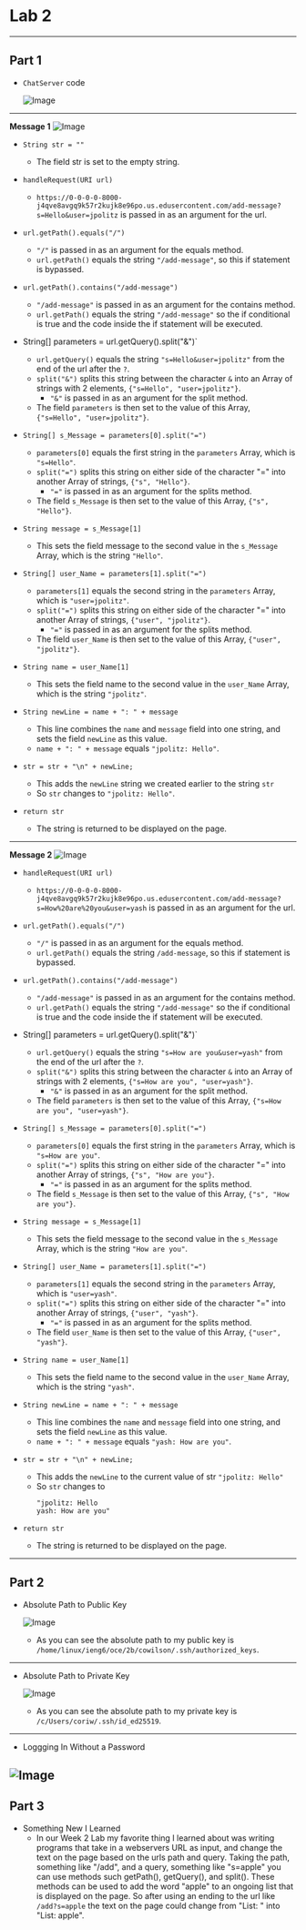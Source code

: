 # Lab 2
---
## Part 1
- `ChatServer` code

  ![Image](ChatServer_code.png)
---

**Message 1**
  ![Image](ChatServer_message1.png)

  - `String str = ""`
    - The field str is set to the empty string. 
  - `handleRequest(URI url)`
    - `https://0-0-0-0-8000-j4qve8avgq9k57r2kujk8e96po.us.edusercontent.com/add-message?s=Hello&user=jpolitz` is passed in as an argument for the url.
  - `url.getPath().equals("/")`
    - `"/"` is passed in as an argument for the equals method.  
    - `url.getPath()` equals the string `"/add-message"`, so this if statement is bypassed.
  - `url.getPath().contains("/add-message")`
    - `"/add-message"` is passed in as an argument for the contains method.
    - `url.getPath()` equals the string `"/add-message"` so the if conditional is true and the code inside the if statement will be executed.
  - String[] parameters = url.getQuery().split("&")`
    - `url.getQuery()` equals the string `"s=Hello&user=jpolitz"` from the end of the url after the `?`.
    - `split("&")` splits this string between the character `&` into an Array of strings with 2 elements, `{"s=Hello", "user=jpolitz"}`.
      - `"&"` is passed in as an argument for the split method.
    -  The field `parameters` is then set to the value of this Array, `{"s=Hello", "user=jpolitz"}`.
      
  - `String[] s_Message = parameters[0].split("=")`
    - `parameters[0]` equals the first string in the `parameters` Array, which is `"s=Hello"`.
    - `split("=")` splits this string on either side of the character "=" into another Array of strings, `{"s", "Hello"}`.
      - `"="` is passed in as an argument for the splits method.  
    - The field `s_Message` is then set to the value of this Array, `{"s", "Hello"}`.
  - `String message = s_Message[1]`
    - This sets the field message to the second value in the `s_Message` Array, which is the string `"Hello"`.
  
  - `String[] user_Name = parameters[1].split("=")`
    - `parameters[1]` equals the second string in the `parameters` Array, which is `"user=jpolitz"`.
    - `split("=")` splits this string on either side of the character "=" into another Array of strings, `{"user", "jpolitz"}`.
      - `"="` is passed in as an argument for the splits method.
    - The field `user_Name` is then set to the value of this Array, `{"user", "jpolitz"}`.
  - `String name = user_Name[1]`
    - This sets the field name to the second value in the `user_Name` Array, which is the string `"jpolitz"`.

  - `String newLine = name + ": " + message`
    - This line combines the `name` and `message` field into one string, and sets the field `newLine` as this value.
    - `name + ": " + message` equals `"jpolitz: Hello"`.
  - `str = str + "\n" + newLine;`
    - This adds the `newLine` string we created earlier to the string `str`
    - So `str` changes to `"jpolitz: Hello"`.   
  - `return str`
    - The string is returned to be displayed on the page.
---

**Message 2**
  ![Image](ChatServer_message2.png)
  - `handleRequest(URI url)`
    - `https://0-0-0-0-8000-j4qve8avgq9k57r2kujk8e96po.us.edusercontent.com/add-message?s=How%20are%20you&user=yash` is passed in as an argument for the url.
  - `url.getPath().equals("/")`
    - `"/"` is passed in as an argument for the equals method.  
    - `url.getPath()` equals the string `/add-message`, so this if statement is bypassed.
  - `url.getPath().contains("/add-message")`
    - `"/add-message"` is passed in as an argument for the contains method.
    - `url.getPath()` equals the string `"/add-message"` so the if conditional is true and the code inside the if statement will be executed.
  - String[] parameters = url.getQuery().split("&")`
    - `url.getQuery()` equals the string `"s=How are you&user=yash"` from the end of the url after the `?`.
    - `split("&")` splits this string between the character `&` into an Array of strings with 2 elements, `{"s=How are you", "user=yash"}`.
      - `"&"` is passed in as an argument for the split method.
    -  The field `parameters` is then set to the value of this Array, `{"s=How are you", "user=yash"}`.
      
  - `String[] s_Message = parameters[0].split("=")`
    - `parameters[0]` equals the first string in the `parameters` Array, which is `"s=How are you"`.
    - `split("=")` splits this string on either side of the character "=" into another Array of strings, `{"s", "How are you"}`.
      - `"="` is passed in as an argument for the splits method.  
    - The field `s_Message` is then set to the value of this Array, `{"s", "How are you"}`.
  - `String message = s_Message[1]`
    - This sets the field message to the second value in the `s_Message` Array, which is the string `"How are you"`.
  
  - `String[] user_Name = parameters[1].split("=")`
    - `parameters[1]` equals the second string in the `parameters` Array, which is `"user=yash"`.
    - `split("=")` splits this string on either side of the character "=" into another Array of strings, `{"user", "yash"}`.
      - `"="` is passed in as an argument for the splits method.
    - The field `user_Name` is then set to the value of this Array, `{"user", "yash"}`.
  - `String name = user_Name[1]`
    - This sets the field name to the second value in the `user_Name` Array, which is the string `"yash"`.

  - `String newLine = name + ": " + message`
    - This line combines the `name` and `message` field into one string, and sets the field `newLine` as this value.
    - `name + ": " + message` equals `"yash: How are you"`.
  - `str = str + "\n" + newLine;`
    - This adds the `newLine` to the current value of str `"jpolitz: Hello"`
    - So `str` changes to
      ```
      "jpolitz: Hello
      yash: How are you"
      ```
  - `return str`
    - The string is returned to be displayed on the page.
---

## Part 2
- Absolute Path to Public Key
  
  ![Image](PublicKeyLs.png)
  - As you can see the absolute path to my public key is `/home/linux/ieng6/oce/2b/cowilson/.ssh/authorized_keys`.
---

- Absolute Path to Private Key
  
  ![Image](PrivateKeyLs.png)
  - As you can see the absolute path to my private key is `/c/Users/coriw/.ssh/id_ed25519`.
---

 - Loggging In Without a Password
   
  ![Image](Login_wo_Password.png)
---

## Part 3
- Something New I Learned
  - In our Week 2 Lab my favorite thing I learned about was writing programs that take in a webservers URL as input, and change the text on the page based on the urls path and query. Taking the path, something like "/add", and a query, something like "s=apple" you can use methods such getPath(), getQuery(), and split(). These methods can be used to add the word "apple" to an ongoing list that is displayed on the page. So after using an ending to the url like `/add?s=apple` the text on the page could change from "List: " into "List: apple".
